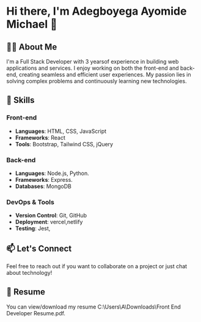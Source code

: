 # Hi there, I'm Adegboyega Ayomide Michael 👋

## 👨‍💻 About Me
I'm a Full Stack Developer with 3 yearsof experience in building web applications and services. I enjoy working on both the front-end and back-end, creating seamless and efficient user experiences. My passion lies in solving complex problems and continuously learning new technologies.

## 🌟 Skills
### Front-end
- **Languages**: HTML, CSS, JavaScript
- **Frameworks**: React
- **Tools**: Bootstrap, Tailwind CSS, jQuery

### Back-end
- **Languages**: Node.js, Python.
- **Frameworks**: Express.
- **Databases**: MongoDB

### DevOps & Tools
- **Version Control**: Git, GitHub
- **Deployment**: vercel,netlify
- **Testing**: Jest, 


## 📫 Let's Connect
Feel free to reach out if you want to collaborate on a project or just chat about technology!

## 📄 Resume
You can view/download my resume C:\Users\A\Downloads\Front End Developer Resume.pdf.
